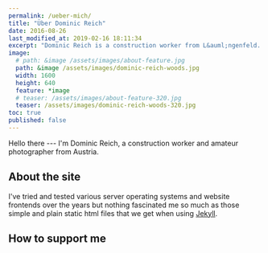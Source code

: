 ```yaml
---
permalink: /ueber-mich/
title: "Über Dominic Reich"
date: 2016-08-26
last_modified_at: 2019-02-16 18:11:34
excerpt: "Dominic Reich is a construction worker from L&auml;ngenfeld. He worked as an electrician before. He still loves tech stuff and photography."
image:
  # path: &image /assets/images/about-feature.jpg
  path: &image /assets/images/dominic-reich-woods.jpg
  width: 1600
  height: 640
  feature: *image
  # teaser: /assets/images/about-feature-320.jpg
  teaser: /assets/images/dominic-reich-woods-320.jpg
toc: true
published: false
---
```


Hello there --- I'm Dominic Reich, a construction worker and amateur photographer from Austria.

## About the site

I've tried and tested various server operating systems and website frontends over the years but nothing fascinated me so much as those simple and plain static html files that we get when using [Jekyll](https://jekyllrb.com).

## How to support me
